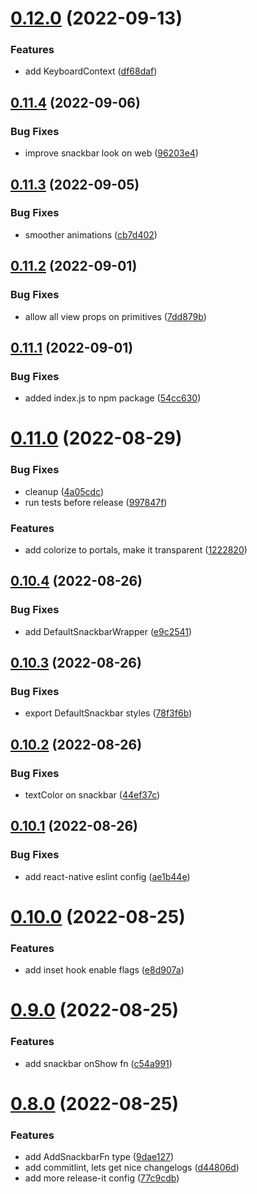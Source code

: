 

# [0.12.0](https://github.com/Kingstinct/react/compare/v0.11.5...v0.12.0) (2022-09-13)


### Features

* add KeyboardContext ([df68daf](https://github.com/Kingstinct/react/commit/df68dafceed3f67c3b60100d43d6eb80e4252f28))

## [0.11.4](https://github.com/Kingstinct/react/compare/v0.11.3...v0.11.4) (2022-09-06)


### Bug Fixes

* improve snackbar look on web ([96203e4](https://github.com/Kingstinct/react/commit/96203e40f3c4d563e9627ea64ac4fe760dda226a))

## [0.11.3](https://github.com/Kingstinct/react/compare/v0.11.2...v0.11.3) (2022-09-05)


### Bug Fixes

* smoother animations ([cb7d402](https://github.com/Kingstinct/react/commit/cb7d402f86f149deb35d0d414abd2a2f17f747a5))

## [0.11.2](https://github.com/Kingstinct/react/compare/v0.11.1...v0.11.2) (2022-09-01)


### Bug Fixes

* allow all view props on primitives ([7dd879b](https://github.com/Kingstinct/react/commit/7dd879b1a94f6e978807ea039a7ec03451fee536))

## [0.11.1](https://github.com/Kingstinct/react/compare/v0.11.0...v0.11.1) (2022-09-01)


### Bug Fixes

* added index.js to npm package ([54cc630](https://github.com/Kingstinct/react/commit/54cc630d5f6fd7101b656e21a54429b4152b6e92))

# [0.11.0](https://github.com/Kingstinct/react/compare/v0.10.4...v0.11.0) (2022-08-29)


### Bug Fixes

* cleanup ([4a05cdc](https://github.com/Kingstinct/react/commit/4a05cdc12aa0d45c8827604c4d2381172454bebb))
* run tests before release ([997847f](https://github.com/Kingstinct/react/commit/997847f7bc3f4e9ead7f10b044337601eae49ff0))


### Features

* add colorize to portals, make it transparent ([1222820](https://github.com/Kingstinct/react/commit/1222820d729691155ee9f1b9650138ced1c14105))

## [0.10.4](https://github.com/Kingstinct/react/compare/v0.10.3...v0.10.4) (2022-08-26)


### Bug Fixes

* add DefaultSnackbarWrapper ([e9c2541](https://github.com/Kingstinct/react/commit/e9c254157b2ebd15ac2e343a0f38c25e583e9a5e))

## [0.10.3](https://github.com/Kingstinct/react/compare/v0.10.2...v0.10.3) (2022-08-26)


### Bug Fixes

* export DefaultSnackbar styles ([78f3f6b](https://github.com/Kingstinct/react/commit/78f3f6b96b44147ffcd39dd5de2aa0dadf4eeafb))

## [0.10.2](https://github.com/Kingstinct/react/compare/v0.10.1...v0.10.2) (2022-08-26)


### Bug Fixes

* textColor on snackbar ([44ef37c](https://github.com/Kingstinct/react/commit/44ef37c854220242b3da857cfc9b74d8e383a558))

## [0.10.1](https://github.com/Kingstinct/react/compare/v0.10.0...v0.10.1) (2022-08-26)


### Bug Fixes

* add react-native eslint config ([ae1b44e](https://github.com/Kingstinct/react/commit/ae1b44e5f79369c84ea466ae4d993f5fa0ad9d90))

# [0.10.0](https://github.com/Kingstinct/react/compare/v0.9.0...v0.10.0) (2022-08-25)


### Features

* add inset hook enable flags ([e8d907a](https://github.com/Kingstinct/react/commit/e8d907aa8b86d20b7f1efa63834cff9c4759782d))

# [0.9.0](https://github.com/Kingstinct/react/compare/v0.8.0...v0.9.0) (2022-08-25)


### Features

* add snackbar onShow fn ([c54a991](https://github.com/Kingstinct/react/commit/c54a991d79c02a1ca99476a69b63fb346243cf32))

# [0.8.0](https://github.com/Kingstinct/react/compare/v0.7.0...v0.8.0) (2022-08-25)


### Features

* add AddSnackbarFn type ([9dae127](https://github.com/Kingstinct/react/commit/9dae127c491e9093a29ab7f2ca85b0c4ccbabef6))
* add commitlint, lets get nice changelogs ([d44806d](https://github.com/Kingstinct/react/commit/d44806d79b22e2822214aee9b8df6636472c0edd))
* add more release-it config ([77c9cdb](https://github.com/Kingstinct/react/commit/77c9cdb22ae37f4b5fdb487b1dc4953db3a26304))